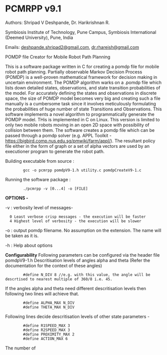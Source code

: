 # PCMRPP v9.1

Authors: Shripad V Deshpande, Dr. Harikrishnan R. 

Symbiosis Institute of Technology, Pune Campus, Symbiosis International (Deemed University), Pune, India

Emails: deshpande.shripad2@gmail.com, dr.rhareish@gmail.com

POMDP file Creator for Mobile Robot Path Planning

This is a software package written in C for creating a pomdp file for mobile robot path planning. Partially observable Markov Decision Process (POMDP) is a well-proven mathematical framework for decision making in uncertain environment. The POMDP algorithm warks on a .pomdp file which lists down detailed states, observations, and state transition probabilities of the model. For accurately defining the states and observations in discrete space, the size of POMDP model becomes very big and creating such a file manually is a cumbersome task since it involves meticulously formulating the probabilities of huge number of state Transitions and Observations.
This software implements a novel algorithm to programmatically generate the POMDP model. THis is implemented in C on Linux. This version is limited to only two mobile robots moving in an open 2D space with possibility of collision between them. The software creates a pomdp file which can be passed through a pomdp solver (e.g. APPL Toolkit - https://bigbird.comp.nus.edu.sg/pmwiki/farm/appl/). The resultant policy file either in the form of graph or a set of alpha vectors are used by an executioner program to generate the robot path.

Building executable from source :

            gcc -o pcmrpp pomdpV9-1.h utility.c pomdpCreateV9-1.c 

Running the software package :

            ./pcmrpp -v [0...4] -o [FILE]

**OPTIONS -**

-v : verbosity level of messages-

      0 Least verbose crisp messages - the execution will be faster
      4 Highest level of verbosity - the execution will be slower

-o : output pomdp filename. No assumption on the extension. The name will be taken as it is.

-h : Help about options

**Configurability**
Following parameters can be configured via the header file pomdpV9-1.h
Descritisation levels of angles alpha and theta (Refer the documentation for the context of these angles)

            #define N_DIV 8 //e.g. with this value, the angle will be descrtised to nearest multiple of 360/8 i.e. 45.
            
If the angles alpha and theta need different descritisation levels then following two lines will achieve that.

            #define ALPHA_MAX N_DIV
            #define THETA_MAX N_DIV
            
Following lines decide descritisation levels of other state parameters -

            #define R1SPEED_MAX 3
            #define R2SPEED_MAX 3
            #define PROXIMITY_MAX 2
            #define ACTION_MAX 6
The number of 
